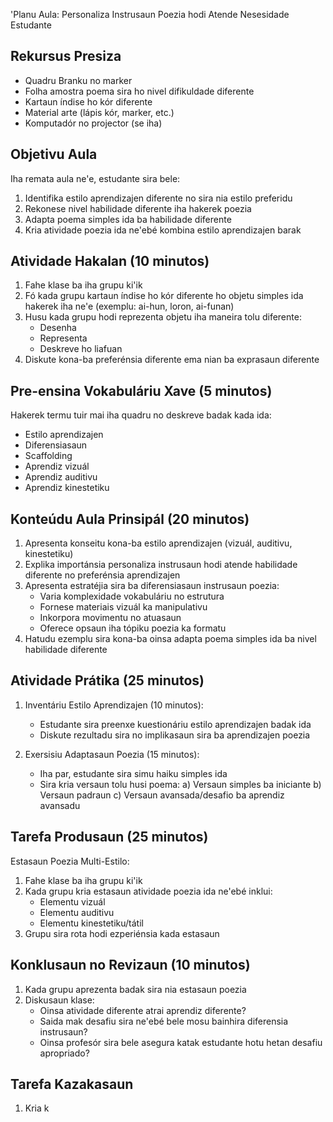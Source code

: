 'Planu Aula: Personaliza Instrusaun Poezia hodi Atende Nesesidade Estudante

## Rekursus Presiza
- Quadru Branku no marker
- Folha amostra poema sira ho nivel difikuldade diferente
- Kartaun índise ho kór diferente
- Material arte (lápis kór, marker, etc.)
- Komputadór no projector (se iha)

## Objetivu Aula
Iha remata aula ne'e, estudante sira bele:
1. Identifika estilo aprendizajen diferente no sira nia estilo preferidu
2. Rekonese nivel habilidade diferente iha hakerek poezia
3. Adapta poema simples ida ba habilidade diferente
4. Kria atividade poezia ida ne'ebé kombina estilo aprendizajen barak

## Atividade Hakalan (10 minutos)
1. Fahe klase ba iha grupu ki'ik
2. Fó kada grupu kartaun índise ho kór diferente ho objetu simples ida hakerek iha ne'e (exemplu: ai-hun, loron, ai-funan)
3. Husu kada grupu hodi reprezenta objetu iha maneira tolu diferente:
   - Desenha
   - Representa
   - Deskreve ho liafuan
4. Diskute kona-ba preferénsia diferente ema nian ba exprasaun diferente

## Pre-ensina Vokabuláriu Xave (5 minutos)
Hakerek termu tuir mai iha quadru no deskreve badak kada ida:
- Estilo aprendizajen
- Diferensiasaun
- Scaffolding
- Aprendiz vizuál
- Aprendiz auditivu
- Aprendiz kinestetiku

## Konteúdu Aula Prinsipál (20 minutos)
1. Apresenta konseitu kona-ba estilo aprendizajen (vizuál, auditivu, kinestetiku)
2. Explika importánsia personaliza instrusaun hodi atende habilidade diferente no preferénsia aprendizajen
3. Apresenta estratéjia sira ba diferensiasaun instrusaun poezia:
   - Varia komplexidade vokabuláriu no estrutura
   - Fornese materiais vizuál ka manipulativu
   - Inkorpora movimentu no atuasaun
   - Oferece opsaun iha tópiku poezia ka formatu
4. Hatudu ezemplu sira kona-ba oinsa adapta poema simples ida ba nivel habilidade diferente

## Atividade Prátika (25 minutos)
1. Inventáriu Estilo Aprendizajen (10 minutos):
   - Estudante sira preenxe kuestionáriu estilo aprendizajen badak ida
   - Diskute rezultadu sira no implikasaun sira ba aprendizajen poezia

2. Exersisiu Adaptasaun Poezia (15 minutos):
   - Iha par, estudante sira simu haiku simples ida
   - Sira kria versaun tolu husi poema:
     a) Versaun simples ba iniciante
     b) Versaun padraun
     c) Versaun avansada/desafio ba aprendiz avansadu

## Tarefa Produsaun (25 minutos)
Estasaun Poezia Multi-Estilo:
1. Fahe klase ba iha grupu ki'ik
2. Kada grupu kria estasaun atividade poezia ida ne'ebé inklui:
   - Elementu vizuál
   - Elementu auditivu
   - Elementu kinestetiku/tátil
3. Grupu sira rota hodi ezperiénsia kada estasaun

## Konklusaun no Revizaun (10 minutos)
1. Kada grupu aprezenta badak sira nia estasaun poezia
2. Diskusaun klase:
   - Oinsa atividade diferente atrai aprendiz diferente?
   - Saida mak desafiu sira ne'ebé bele mosu bainhira diferensia instrusaun?
   - Oinsa profesór sira bele asegura katak estudante hotu hetan desafiu apropriado?

## Tarefa Kazakasaun
1. Kria k
